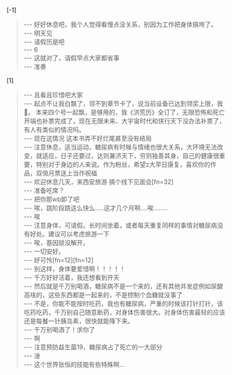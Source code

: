 
[-1] 
>--- 好好休息吧，我个人觉得看慢点没关系，别因为工作把身体搞垮了。<br>
>--- 明天见<br>
>--- 请假历是吧<br>
>--- 6<br>
>--- 这就对了，请假早点大家都省事<br>
>--- 准奏<br>

[1] 
>--- 且看且珍惜吧大家<br>
>--- 起点不让我白飘了，领不到章节卡了，说当前设备已达到领奖上限，我🌿。
本来四个号一起飘，是够用的，我《洪荒历》全订了，无限恐怖和死亡开端也补票完成了，现在无限未来、大宇宙时代和侠行天下没办法补票了，有人有类似的情况吗。<br>
>--- 现在这情况 这本书弄不好烂尾甚至没有结局<br>
>--- 注意休息，适当运动，糖尿病有时候与情绪也很大关系，大环境无法改变，就适应，日子还要过，达则兼济天下，穷则独善其身，自己的健康很重要，特别对于身边的人来说。作为粉丝，希望z大早日康复，喜欢你的作品，双倍月票送上当作祝福<br>
>--- 欢迎休息几天，来西安旅游 搞个线下见面会[fn=32]<br>
>--- 准备吃席？<br>
>--- 把你那wb卸了吧<br>
>--- 唉，跳阶段跳这么快么.....这才几个月啊....唉........<br>
>--- 唉<br>
>--- 注意身体，可请假。长时间坐着，或者每天重复同样的事情对糖尿病没有好处。建议可以考虑旅游一下<br>
>--- 唉，基因锁没解开。<br>
>--- 一切安好。<br>
>--- 好可怜[fn=12][fn=12]<br>
>--- 别这样，身体要爱惜啊！！！！！<br>
>--- 千万好好活着，我还想看到开天<br>
>--- 然后就是千万别喝酒，糖尿病不是一个来的，还有其他并发症例如尿酸高啥的，这些东西都是一起来的，不是控制个血糖就没事了<br>
>--- 不是，你能不能按时吃药，我也有糖尿病，严重的时候该打针打针，该吃药吃药，千万别自己随意断药，对身体伤害很大。对身体伤害最轻的应该还是每餐一针胰岛素，很快就能降下来。<br>
>--- 千万别喝酒了！求你了<br>
>--- 啊<br>
>--- 注意预防益生菌19，糖尿病占了死亡的一大部分<br>
>--- 淦<br>
>--- 这个世界张恒的技能有些特殊啊…<br>
